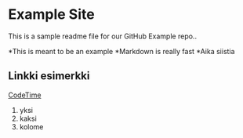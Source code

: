 # Example Site

This is a sample readme file for our GitHub Example repo.. 

*This is meant to be an example
*Markdown is really fast
*Aika siistia

## Linkki esimerkki
[CodeTime](https://www.codetime.io)

1. yksi
2. kaksi
3. kolome